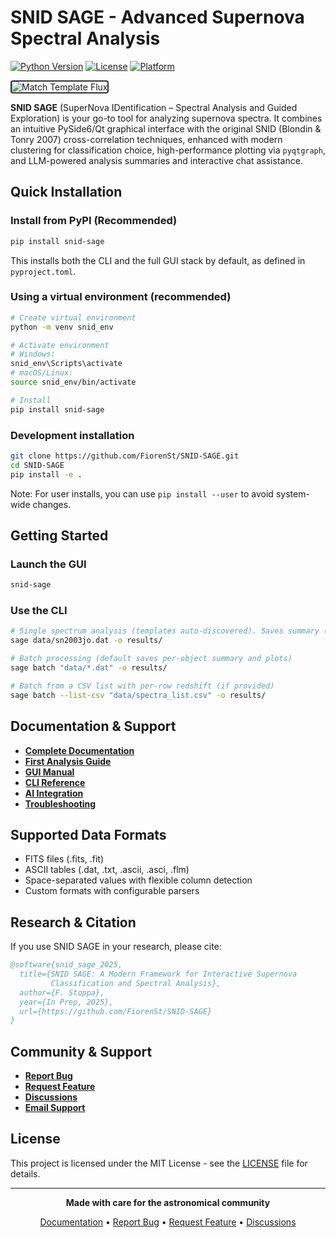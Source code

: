 # SNID SAGE - Advanced Supernova Spectral Analysis

[![Python Version](https://img.shields.io/badge/python-3.8%2B-blue.svg)](https://python.org)
[![License](https://img.shields.io/badge/license-MIT-green.svg)](LICENSE)
[![Platform](https://img.shields.io/badge/platform-Windows%20%7C%20macOS%20%7C%20Linux-lightgrey.svg)]()

<img src="docs/images/5.MatchTemplateFlux.png" alt="Match Template Flux" style="border: 2px solid #333; border-radius: 4px;">

**SNID SAGE** (SuperNova IDentification – Spectral Analysis and Guided Exploration) is your go-to tool for analyzing supernova spectra. It combines an intuitive PySide6/Qt graphical interface with the original SNID (Blondin & Tonry 2007) cross-correlation techniques, enhanced with modern clustering for classification choice, high-performance plotting via `pyqtgraph`, and LLM-powered analysis summaries and interactive chat assistance.



## Quick Installation

### Install from PyPI (Recommended)

```bash
pip install snid-sage
```

This installs both the CLI and the full GUI stack by default, as defined in `pyproject.toml`.

### Using a virtual environment (recommended)

```bash
# Create virtual environment
python -m venv snid_env

# Activate environment
# Windows:
snid_env\Scripts\activate
# macOS/Linux:
source snid_env/bin/activate

# Install
pip install snid-sage
```

### Development installation

```bash
git clone https://github.com/FiorenSt/SNID-SAGE.git
cd SNID-SAGE
pip install -e .
```

Note: For user installs, you can use `pip install --user` to avoid system-wide changes.

## Getting Started

### Launch the GUI
```bash
snid-sage
```

### Use the CLI
```bash
# Single spectrum analysis (templates auto-discovered). Saves summary (.output) and plots by default
sage data/sn2003jo.dat -o results/

# Batch processing (default saves per-object summary and plots)
sage batch "data/*.dat" -o results/

# Batch from a CSV list with per-row redshift (if provided)
sage batch --list-csv "data/spectra_list.csv" -o results/
```

## Documentation & Support

- **[Complete Documentation](https://fiorenst.github.io/SNID-SAGE/)**
- **[First Analysis Guide](https://fiorenst.github.io/SNID-SAGE/quickstart/first-analysis/)**
- **[GUI Manual](https://fiorenst.github.io/SNID-SAGE/gui/interface-overview/)**
- **[CLI Reference](https://fiorenst.github.io/SNID-SAGE/cli/command-reference/)**
- **[AI Integration](https://fiorenst.github.io/SNID-SAGE/ai/overview/)**
- **[Troubleshooting](https://fiorenst.github.io/SNID-SAGE/reference/troubleshooting/)**

## Supported Data Formats

- FITS files (.fits, .fit)
- ASCII tables (.dat, .txt, .ascii, .asci, .flm)
- Space-separated values with flexible column detection
- Custom formats with configurable parsers

## Research & Citation

If you use SNID SAGE in your research, please cite:

```bibtex
@software{snid_sage_2025,
  title={SNID SAGE: A Modern Framework for Interactive Supernova
         Classification and Spectral Analysis},
  author={F. Stoppa},
  year={In Prep, 2025},
  url={https://github.com/FiorenSt/SNID-SAGE}
}
```

## Community & Support

- **[Report Bug](https://github.com/FiorenSt/SNID-SAGE/issues)**
- **[Request Feature](https://github.com/FiorenSt/SNID-SAGE/issues)**
- **[Discussions](https://github.com/FiorenSt/SNID-SAGE/discussions)**
- **[Email Support](mailto:fiorenzo.stoppa@physics.ox.ac.uk)**

## License

This project is licensed under the MIT License - see the [LICENSE](LICENSE) file for details.

---

<div align="center">

**Made with care for the astronomical community**

[Documentation](https://fiorenst.github.io/SNID-SAGE/) • [Report Bug](https://github.com/FiorenSt/SNID-SAGE/issues) • [Request Feature](https://github.com/FiorenSt/SNID-SAGE/issues) • [Discussions](https://github.com/FiorenSt/SNID-SAGE/discussions)

</div>

